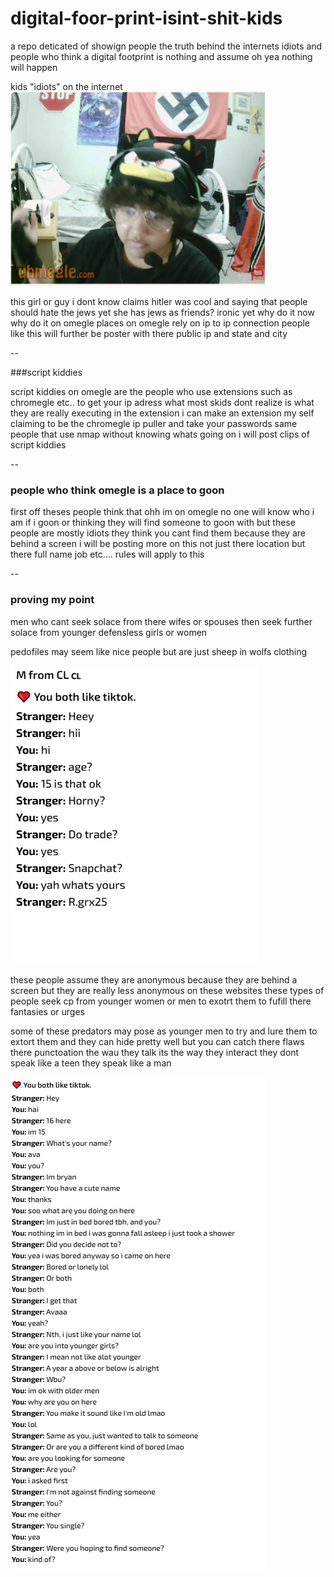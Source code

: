 # digital-foor-print-isint-shit-kids
a repo deticated of showign people the truth behind the internets idiots and people who think a digital footprint is nothing and assume oh yea nothing will happen



kids "idiots" on the internet
![img](skids.png)

this girl or guy i dont know claims hitler was cool and saying that people should hate the jews yet she has jews as friends? ironic yet why do it now why do it on omegle places on omegle rely on ip to ip connection people like this will further be poster with there public ip and state and city 


--

###script kiddies 

script kiddies on omegle are the people who use extensions such as chromegle etc.. to get your ip adress what most skids dont realize is what they are really executing in the extension i can make an extension my self claiming to be the chromegle ip puller and take your passwords same people that use nmap without knowing whats going on i will post clips of script kiddies



--

### people who think omegle is a place to goon

first off theses people think that ohh im on omegle no one will know who i am if i goon or thinking they will find someone to goon with but these people are mostly idiots they think you cant find them because they are behind a screen i will be posting more on this not just there location but there full name job etc.... rules will apply to this 


--

### proving my point 

men who cant seek solace from there wifes or spouses then seek further solace from younger defensless girls or women 

pedofiles may seem like nice people but are just sheep in wolfs clothing

![img](pedo.png)

these people assume they are anonymous because they are behind a screen but they are really less anonymous on these websites these types of people seek cp from younger women or men to exotrt them to fufill there fantasies or urges


some of these predators may pose as younger men to try and lure them to extort them and they can hide pretty well but you can catch there flaws there punctoation the wau they talk its the way they interact they dont speak like a teen they speak like a man 

![img](n2.png)
